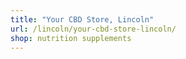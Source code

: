 ```yaml
---
title: "Your CBD Store, Lincoln"
url: /lincoln/your-cbd-store-lincoln/
shop: nutrition supplements
---
```

